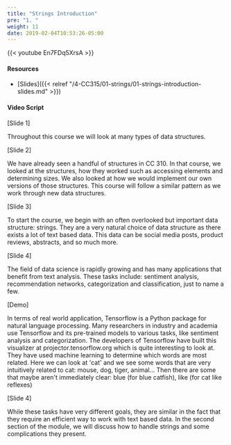 ```yaml
---
title: "Strings Introduction"
pre: "1. "
weight: 11
date: 2019-02-04T10:53:26-05:00
---
```


{{< youtube En7FDq5XrsA >}}

#### Resources
* [Slides]({{< relref "/4-CC315/01-strings/01-strings-introduction-slides.md" >}})

#### Video Script

[Slide 1]

Throughout this course we will look at many types of data structures. 

[Slide 2]

We have already seen a handful of structures in CC 310. In that course, we looked at the structures, how they worked such as accessing elements and determining sizes. We also looked at how we would implement our own versions of those structures. This course will follow a similar pattern as we work through new data structures. 

[Slide 3]

To start the course, we begin with an often overlooked but important data structure: strings. They are a very natural choice of data structure as there exists a lot of text based data. This data can be social media posts, product reviews, abstracts, and so much more. 

[Slide 4]

The field of data science is rapidly growing and has many applications that benefit from text analysis. These tasks include: sentiment analysis, recommendation networks, categorization and classification, just to name a few. 

[Demo]
<!---
Here I would like to include an ad-libbed small demo of the https://projector.tensorflow.org/ finding similar words. 
-->

In terms of real world application, Tensorflow is a Python package for natural language processing. Many researchers in industry and academia use Tensorflow and its pre-trained models to various tasks, like sentiment analysis and categorization. The developers of Tensorflow have built this visualizer at projector.tensorflow.org which is quite interesting to look at. They have used machine learning to determine which words are most related. Here we can look at 'cat' and we see some words that are very intuitively related to cat: mouse, dog, tiger, animal... Then there are some that maybe aren't immediately clear: blue (for blue catfish), like (for cat like reflexes)

[Slide 4]

While these tasks have very different goals, they are similar in the fact that they require an efficient way to work with text based data. In the second section of the module, we will discuss how to handle strings and some complications they present. 